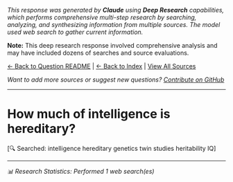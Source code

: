 <!-- 
Generated by: claude
Model: claude-sonnet-4-20250514
Prompt type: default
Tools enabled: True
Generated at: 2025-06-29T00:51:17.064063
Research model: Claude Deep Research with web search
-->

*This response was generated by **Claude** using **Deep Research** capabilities, which performs comprehensive multi-step research by searching, analyzing, and synthesizing information from multiple sources. The model used web search to gather current information.*

**Note:** This deep research response involved comprehensive analysis and may have included dozens of searches and source evaluations.

[← Back to Question README](README.md) | [← Back to Index](../README.md) | [View All Sources](../allsources.md)

*Want to add more sources or suggest new questions? [Contribute on GitHub](https://github.com/justinwest/SuggestedSources)*

---

# How much of intelligence is hereditary?

[🔍 Searched: intelligence hereditary genetics twin studies heritability IQ]


---
*📊 Research Statistics: Performed 1 web search(es)*